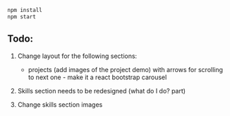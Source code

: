 ```bash
npm install
npm start
```

## Todo:

1. Change layout for the following sections:
    - projects (add images of the project demo) with arrows for scrolling to next one - make it a react bootstrap carousel

2. Skills section needs to be redesigned (what do I do? part)
3. Change skills section images
